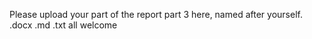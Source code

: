 Please upload your part of the report part 3 here, named after yourself.\
.docx .md .txt all welcome
